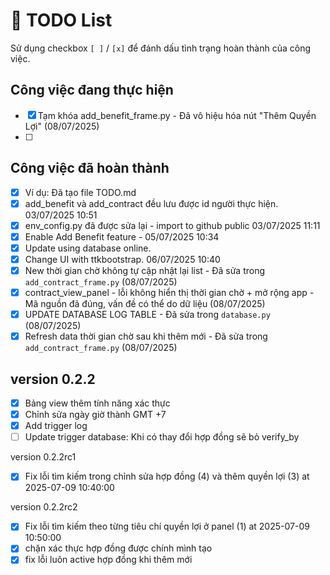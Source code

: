 # 📝 TODO List

Sử dụng checkbox `[ ]` / `[x]` để đánh dấu tình trạng hoàn thành của công việc.

## Công việc đang thực hiện
- [x] Tạm khóa add_benefit_frame.py - Đã vô hiệu hóa nút "Thêm Quyền Lợi" (08/07/2025)
- [ ] 

## Công việc đã hoàn thành
- [x] Ví dụ: Đã tạo file TODO.md
- [x] add_benefit và add_contract đều lưu được id người thực hiện. 03/07/2025 10:51
- [x] env_config.py đã được sửa lại - import to github public 03/07/2025 11:11
- [x] Enable Add Benefit feature - 05/07/2025 10:34
- [x] Update using database online.
- [x] Change UI with ttkbootstrap. 06/07/2025 10:40
- [x] New thời gian chờ không tự cập nhật lại list - Đã sửa trong `add_contract_frame.py` (08/07/2025)
- [x] contract_view_panel - lỗi không hiển thị thời gian chờ + mở rộng app - Mã nguồn đã đúng, vấn đề có thể do dữ liệu (08/07/2025)
- [x] UPDATE DATABASE LOG TABLE - Đã sửa trong `database.py` (08/07/2025)
- [x] Refresh data thời gian chờ sau khi thêm mới - Đã sửa trong `add_contract_frame.py` (08/07/2025)

## version 0.2.2 
- [x] Bảng view thêm tính năng xác thực
- [x] Chỉnh sửa ngày giờ thành GMT +7
- [x] Add trigger log
- [ ] Update trigger database: Khi có thay đổi hợp đồng sẽ bỏ verify_by

 version 0.2.2rc1
- [x] Fix lỗi tìm kiếm trong chỉnh sửa hợp đồng (4) và thêm quyền lợi (3) at 2025-07-09 10:40:00

 version 0.2.2rc2
- [x] Fix lỗi tìm kiếm theo từng tiêu chí quyền lợi ở panel (1) at 2025-07-09 10:50:00
- [x] chặn xác thực hợp đồng được chính mình tạo
- [x] fix lỗi luôn active hợp đồng khi thêm mới